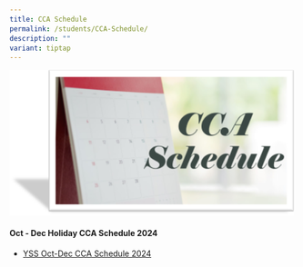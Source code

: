 ```yaml
---
title: CCA Schedule
permalink: /students/CCA-Schedule/
description: ""
variant: tiptap
---
```

<a class="isomer-image-wrapper" href="/files/Students/2024_CCA_Schedule_and_Deployment_Sem2.pdf"><img style="width:500px;" height="auto" width="100%" src="/images/Students/CCA%20Schedule.png"></a>
<h4>Oct - Dec Holiday CCA Schedule 2024</h4>
<ul data-tight="true" class="tight">
<li>
<p><a href="/files/Students/YSS_Oct_Dec_CCA_Schedule_2024___Compiled.pdf" rel="noopener nofollow" target="_blank">YSS Oct-Dec CCA Schedule 2024</a>
</p>
</li>
</ul>
<p></p>